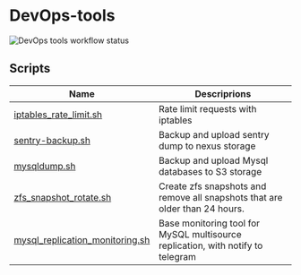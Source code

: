 # DevOps-tools

![DevOps tools workflow status](https://github.com/CHIP0K/DevOps-tools/actions/workflows/main.yml/badge.svg?branch=main&event=push)


## Scripts

| Name | Descriprions |
|-|-|
| [iptables_rate_limit.sh](shell-scripts/iptables_rate_limit.sh) | Rate limit requests with iptables |
|[sentry-backup.sh](shell-scripts/sentry-backup.sh)| Backup and upload sentry dump to nexus storage |
| [mysqldump.sh](shell-scripts/mysql/mysqldump.sh) | Backup and upload Mysql databases to S3 storage |
| [zfs_snapshot_rotate.sh](shell-scripts/zfs_snapshot_rotate.sh) | Create zfs snapshots and remove all snapshots that are older than 24 hours. |
| [mysql_replication_monitoring.sh](shell-scripts/mysql/mysql_replication_monitoring.sh) | Base monitoring tool for MySQL multisource replication, with notify to telegram |
